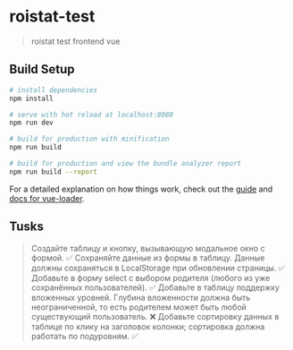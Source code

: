 # roistat-test

> roistat test frontend vue

## Build Setup

``` bash
# install dependencies
npm install

# serve with hot reload at localhost:8080
npm run dev

# build for production with minification
npm run build

# build for production and view the bundle analyzer report
npm run build --report
```

For a detailed explanation on how things work, check out the [guide](http://vuejs-templates.github.io/webpack/) and [docs for vue-loader](http://vuejs.github.io/vue-loader).

## Tusks

> Создайте таблицу и кнопку, вызывающую модальное окно с формой. ✅
> Сохраняйте данные из формы в таблицу. Данные должны сохраняться в LocalStorage при обновлении страницы. ✅
> Добавьте в форму select с выбором родителя (любого из уже сохранённых пользователей). ✅
> Добавьте в таблицу поддержку вложенных уровней. Глубина вложенности должна быть неограниченной, то есть родителем может быть любой существующий пользователь. ❌
> Добавьте сортировку данных в таблице по клику на заголовок колонки; сортировка должна работать по подуровням. ✅

